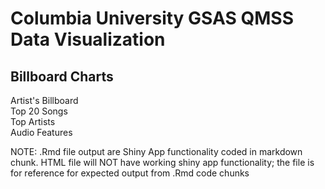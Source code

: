 # Columbia University GSAS QMSS Data Visualization
## Billboard Charts

Artist's Billboard  
Top 20 Songs  
Top Artists  
Audio Features  

NOTE: .Rmd file output are Shiny App functionality coded in markdown chunk. HTML file will NOT have working shiny app functionality; the file is for reference for expected output from .Rmd code chunks
